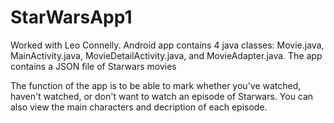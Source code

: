 # StarWarsApp1
Worked with Leo Connelly.
Android app contains 4 java classes: Movie.java, MainActivity.java, MovieDetailActivity.java, and MovieAdapter.java. 
The app contains a JSON file of Starwars movies

The function of the app is to be able to mark whether you've watched, haven't watched, or don't want to watch an episode of Starwars. You can also view the main characters and decription of each episode.
